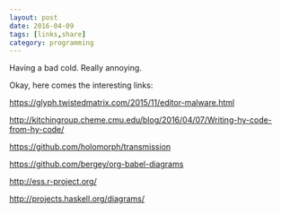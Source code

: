 ```yaml
---
layout: post
date: 2016-04-09
tags: [links,share]
category: programming
---
```


Having a bad cold. Really annoying.

Okay, here comes the interesting links:

https://glyph.twistedmatrix.com/2015/11/editor-malware.html

http://kitchingroup.cheme.cmu.edu/blog/2016/04/07/Writing-hy-code-from-hy-code/

https://github.com/holomorph/transmission

https://github.com/bergey/org-babel-diagrams

http://ess.r-project.org/

http://projects.haskell.org/diagrams/
